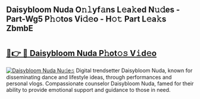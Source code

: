 ## Daisybloom Nuda O𝚗𝚕yf𝚊ns L𝚎a𝚔ed N𝚞𝚍es - Part-Wg5 P𝚑𝚘tos Vi𝚍𝚎o - H𝚘𝚝 Part L𝚎a𝚔s ZbmbE

# <h2><a href="http://kf5moh.oniu.top/?m=Daisybloom+Nuda">🔗👉 🔴 Daisybloom Nuda P𝚑ot𝚘𝚜 V𝚒d𝚎o</a></h2>

[![Daisybloom Nuda Nu𝚍e𝚜](https://i.imgur.com/0qMVB7G.gif)](http://kf5moh.oniu.top/?m=Daisybloom+Nuda)
Digital trendsetter Daisybloom Nuda, known for disseminating dance and lifestyle ideas, through performances and personal vlogs. Compassionate counselor Daisybloom Nuda, famed for their ability to provide emotional support and guidance to those in need.  
